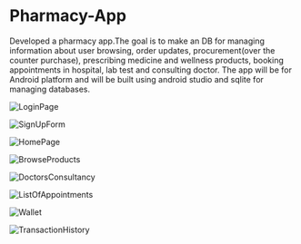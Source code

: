 # Pharmacy-App
Developed a pharmacy app.The goal is to make an DB for managing information about user 
browsing, order updates, procurement(over the counter purchase), prescribing medicine
and wellness products, booking appointments in hospital, lab test and consulting doctor. 
The app will be for Android platform and will be built using android studio and sqlite for 
managing databases.

![LoginPage](https://github.com/arpan21020/Pharmacy-App/assets/108618629/f2d27b0f-a8f2-486f-a186-a0aa48c97baa)  

![SignUpForm](https://github.com/arpan21020/Pharmacy-App/assets/108618629/4eaf7451-0ba0-42c6-aaff-c62605e565d8)  

![HomePage](https://github.com/arpan21020/Pharmacy-App/assets/108618629/5c5e8071-ac98-490e-9b21-3eda5f5a29cd)  

![BrowseProducts](https://github.com/arpan21020/Pharmacy-App/assets/108618629/6b9faab9-c4db-4888-b670-43992c9ff51e) 

![DoctorsConsultancy](https://github.com/arpan21020/Pharmacy-App/assets/108618629/978df4d7-27dd-4e41-a41a-3de1e98de37a) 

![ListOfAppointments](https://github.com/arpan21020/Pharmacy-App/assets/108618629/baa0a37f-beb0-4c32-b331-a9023bd86fc7)   

![Wallet](https://github.com/arpan21020/Pharmacy-App/assets/108618629/7e0e66ad-194d-4de2-9427-ab7a476f20bc)  

![TransactionHistory](https://github.com/arpan21020/Pharmacy-App/assets/108618629/96cb0fdb-f501-4d55-a0cc-b30bee7f63a4)  

